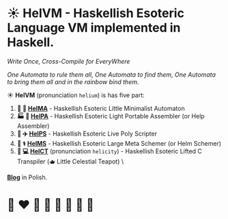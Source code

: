 # ☀️ **HelVM** - Haskellish Esoteric Language VM implemented in Haskell.

*Write Once, Cross-Compile for EveryWhere*

*One Automata to rule them all, One Automata to find them, One Automata to bring them all and in the rainbow bind them.*

☀️ **HelVM** (pronunciation `helium`) is has five part:

1. **🔧 🎨 [HelMA](http://helvm.github.io/helma)** - Haskellish Esoteric Little Minimalist Automaton
2. **🏭 🌾 [HelPA](http://helvm.github.io/helpa)** - Haskellish Esoteric Light Portable Assembler (or Help Assembler)
3. **🚀 ✈️ [HelPS](http://helvm.github.io/helps)** - Haskellish Esoteric Live Poly Scripter
4. **🔬 ⚕️ [HelMS](http://helvm.github.io/helms)** - Haskellish Esoteric Large Meta Schemer (or Helm Schemer)
5. **💼 💻 [HelCT](http://helvm.github.io/helct)** (pronunciation `helicity`) - Haskellish Esoteric Lifted C Transpiler (🫖 Little Celestial Teapot) \
<!-- 6. 🚒 🍳 🧑‍🚒 🧑‍🍳 **[HelL](http://helvm.github.io/hell)** - Heavenly Esoteric Long Logician Language -->
<!-- 7. 🎓 🏫 🧑‍🎓 🧑‍🏫 **HELOS** (pronunciation `helios`) - Heavenly Esoteric Little Operation System  -->

**[Blog](https://writeonly.github.io/projects/helvm)** in Polish.

<!-- https://en.wikipedia.org/wiki/README -->

# 🌈 ❤️ 💛 💚 💙 🤍 🖤 🦄

